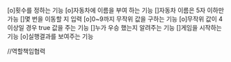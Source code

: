 [o]횟수를 정하는 기능
[o]자동차에 이름을 부여 하는 기능
    []자동차 이름은 5자 이하만 가능
[]몇 번을 이동할 지 입력
[o]0~9까지 무작위 값을 구하는 기능
[o]무작위 값이 4 이상일 경우 true 값을 주는 기능
[]누가 우승 했는지 알려주는 기능
[]게임을 시작하는 기능
[o]실행결과를 보여주는 기능


//역할책임협력